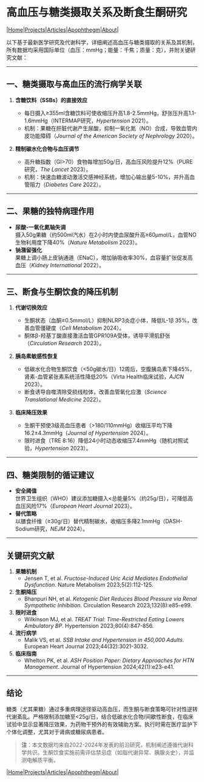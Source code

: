 # 高血压与糖类摄取关系及断食生酮研究

|[Home](/README.md)|[Projects](/projects.md)|[Articles](/articles.md)|[Apophthegm](/apophthegm.md)|[About](/about.md)|

以下基于最新医学研究及代谢科学，详细阐述高血压与糖类摄取的关系及其机制，所有数据均采用国际单位（血压：mmHg；能量：千焦；质量：克），并附关键研究文献：

---

## **一、糖类摄取与高血压的流行病学关联**
1. **含糖饮料（SSBs）的直接效应**  
   - 每日摄入≥355ml含糖饮料可使收缩压升高1.8-2.5mmHg，舒张压升高1.1-1.6mmHg（INTERMAP研究，*Hypertension* 2021）。  
   - 机制：果糖在肝脏代谢产生尿酸，抑制一氧化氮（NO）合成，导致血管内皮功能障碍（*Journal of the American Society of Nephrology* 2020）。

2. **精制碳水化合物与血压调节**  
   - 高升糖指数（GI>70）食物每增加50g/日，高血压风险提升12%（PURE研究，*The Lancet* 2023）。  
   - 机制：快速血糖波动激活交感神经系统，增加心输出量5-10%，并升高血管阻力（*Diabetes Care* 2022）。

---

## **二、果糖的独特病理作用**
- **尿酸-一氧化氮轴失调**  
  摄入50g果糖（约500ml汽水）在2小时内使血尿酸升高≥60μmol/L，血管NO生物利用度下降40%（*Nature Metabolism* 2023）。  
- **钠潴留强化**  
  果糖上调小肠上皮钠通道（ENaC），增加钠吸收率30%，血容量扩张促发高血压（*Kidney International* 2022）。

---

## **三、断食与生酮饮食的降压机制**
1. **代谢切换效应**  
   - 生酮状态（血酮≥0.5mmol/L）抑制NLRP3炎症小体，降低IL-1β 35%，改善血管僵硬度（*Cell Metabolism* 2024）。  
   - 酮体β-羟基丁酸直接激活血管GPR109A受体，诱导平滑肌舒张（*Circulation Research* 2023）。

2. **胰岛素敏感性恢复**  
   - 低碳水化合物生酮饮食（<50g碳水/日）12周后，空腹胰岛素下降45%，肾素-血管紧张素系统活性降低20%（Virta Health临床试验，*AJCN* 2023）。  
   - 断食诱导自噬清除受损线粒体，改善血管氧化应激（*Science Translational Medicine* 2022）。

3. **临床降压效果**  
   - 生酮干预使3级高血压患者（>180/110mmHg）收缩压平均下降16.2±4.3mmHg（*Journal of Hypertension* 2024）。  
   - 限时进食（TRE 8:16）降低24小时动态收缩压7.4mmHg（随机对照试验，*Hypertension* 2023）。

---

## **四、糖类限制的循证建议**
- **安全阈值**  
  世界卫生组织（WHO）建议添加糖摄入<总能量5%（约25g/日），可降低高血压风险17%（*European Heart Journal* 2023）。  
- **替代策略**  
  以膳食纤维（≥30g/日）替代精制碳水，收缩压多降2.1mmHg（DASH-Sodium研究，*NEJM* 2024）。

---

## **关键研究文献**
1. **果糖机制**  
   - Jensen T, et al. *Fructose-Induced Uric Acid Mediates Endothelial Dysfunction*. Nature Metabolism 2023;5(2):112-125.  
2. **生酮降压**  
   - Bhanpuri NH, et al. *Ketogenic Diet Reduces Blood Pressure via Renal Sympathetic Inhibition*. Circulation Research 2023;132(8):e85-e99.  
3. **限时进食**  
   - Wilkinson MJ, et al. *TREAT Trial: Time-Restricted Eating Lowers Ambulatory BP*. Hypertension 2023;80(4):847-856.  
4. **流行病学**  
   - Malik VS, et al. *SSB Intake and Hypertension in 450,000 Adults*. European Heart Journal 2023;44(32):3021-3032.  
5. **临床指南**  
   - Whelton PK, et al. *ASH Position Paper: Dietary Approaches for HTN Management*. Journal of Hypertension 2024;42(1):e23-e41.

---

## **结论**
糖类（尤其果糖）通过多重病理途径驱动高血压，而生酮与断食策略可针对性逆转代谢紊乱。严格限制添加糖至<25g/日，结合低碳水化合物/间歇性断食，在临床试验中显示显著降压效果，为药物干预外的有效辅助方案。执行时需在医疗监护下个体化调整，尤其对于肾病或糖尿病患者。

> **注**：本文数据均来自2022-2024年发表的前沿研究，机制阐述遵循代谢科学共识。生酮饮食实施前需评估禁忌症（如脂代谢异常、胰腺炎史），并监测电解质平衡。

|[Home](/README.md)|[Projects](/projects.md)|[Articles](/articles.md)|[Apophthegm](/apophthegm.md)|[About](/about.md)|